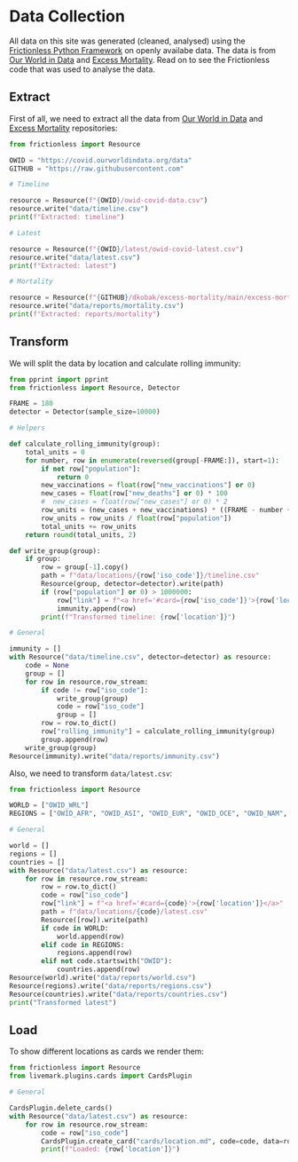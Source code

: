# Data Collection

All data on this site was generated (cleaned, analysed) using the [Frictionless Python Framework](https://framework.frictionlessdata.io/) on openly availabe data. The data is from [Our World in Data](https://ourworldindata.org/coronavirus) and [Excess Mortality](https://github.com/dkobak/excess-mortality). Read on to see the Frictionless code that was used to analyse the data.

## Extract

First of all, we need to extract all the data from [Our World in Data](https://ourworldindata.org/coronavirus) and [Excess Mortality](https://github.com/dkobak/excess-mortality) repositories:

```python task id=data-extract
from frictionless import Resource

OWID = "https://covid.ourworldindata.org/data"
GITHUB = "https://raw.githubusercontent.com"

# Timeline

resource = Resource(f"{OWID}/owid-covid-data.csv")
resource.write("data/timeline.csv")
print(f"Extracted: timeline")

# Latest

resource = Resource(f"{OWID}/latest/owid-covid-latest.csv")
resource.write("data/latest.csv")
print(f"Extracted: latest")

# Mortality

resource = Resource(f"{GITHUB}/dkobak/excess-mortality/main/excess-mortality.csv")
resource.write("data/reports/mortality.csv")
print(f"Extracted: reports/mortality")
```

## Transform

We will split the data by location and calculate rolling immunity:

```python task id=data-transform-timeline
from pprint import pprint
from frictionless import Resource, Detector

FRAME = 180
detector = Detector(sample_size=10000)

# Helpers

def calculate_rolling_immunity(group):
    total_units = 0
    for number, row in enumerate(reversed(group[-FRAME:]), start=1):
        if not row["population"]:
            return 0
        new_vaccinations = float(row["new_vaccinations"] or 0)
        new_cases = float(row["new_deaths"] or 0) * 100
        #  new_cases = float(row["new_cases"] or 0) * 2
        row_units = (new_cases + new_vaccinations) * ((FRAME - number + 1) / FRAME)
        row_units = row_units / float(row["population"])
        total_units += row_units
    return round(total_units, 2)

def write_group(group):
    if group:
        row = group[-1].copy()
        path = f"data/locations/{row['iso_code']}/timeline.csv"
        Resource(group, detector=detector).write(path)
        if (row["population"] or 0) > 1000000:
            row["link"] = f"<a href='#card={row['iso_code']}'>{row['location']}</a>"
            immunity.append(row)
        print(f"Transformed timeline: {row['location']}")

# General

immunity = []
with Resource("data/timeline.csv", detector=detector) as resource:
    code = None
    group = []
    for row in resource.row_stream:
        if code != row["iso_code"]:
            write_group(group)
            code = row["iso_code"]
            group = []
        row = row.to_dict()
        row["rolling_immunity"] = calculate_rolling_immunity(group)
        group.append(row)
    write_group(group)
Resource(immunity).write("data/reports/immunity.csv")
```

Also, we need to transform `data/latest.csv`:

```python task id=data-transform-latest
from frictionless import Resource

WORLD = ["OWID_WRL"]
REGIONS = ["OWID_AFR", "OWID_ASI", "OWID_EUR", "OWID_OCE", "OWID_NAM", "OWID_SAM"]

# General

world = []
regions = []
countries = []
with Resource("data/latest.csv") as resource:
    for row in resource.row_stream:
        row = row.to_dict()
        code = row["iso_code"]
        row["link"] = f"<a href='#card={code}'>{row['location']}</a>"
        path = f"data/locations/{code}/latest.csv"
        Resource([row]).write(path)
        if code in WORLD:
            world.append(row)
        elif code in REGIONS:
            regions.append(row)
        elif not code.startswith("OWID"):
            countries.append(row)
Resource(world).write("data/reports/world.csv")
Resource(regions).write("data/reports/regions.csv")
Resource(countries).write("data/reports/countries.csv")
print("Transformed latest")
```

## Load

To show different locations as cards we render them:

```python task id=data-load
from frictionless import Resource
from livemark.plugins.cards import CardsPlugin

# General

CardsPlugin.delete_cards()
with Resource("data/latest.csv") as resource:
    for row in resource.row_stream:
        code = row["iso_code"]
        CardsPlugin.create_card("cards/location.md", code=code, data=row)
        print(f"Loaded: {row['location']}")
```
